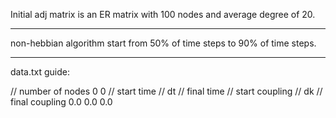 Initial adj matrix is an ER matrix with 100 nodes and average degree of 20.
_____________________________

non-hebbian algorithm start from 50% of time steps to 90% of time steps.
_____________________________
data.txt guide:

// number of nodes
0
0
// start time
// dt
// final time
// start coupling
// dk
// final coupling
0.0
0.0
0.0
